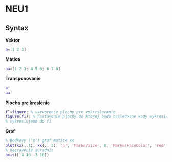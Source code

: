 # NEU1

## Syntax

**Vektor**
```matlab
a=[1 2 3]
```

**Matica**
```matlab
aa=[1 2 3; 4 5 6; 6 7 8]
```

**Transponovanie**
```matlab
a'
aa'
```

**Plocha pre kreslenie**
```matlab
f1=figure; % vytvorenie plochy pre vykreslovanie
figure(f1); % nastavenie plochy do ktorej budu nasledovne kody vykreslova
% vykreslujeme do f1
```

**Graf**
```matlab
% Bodkovy ('o') graf matice xx 
plot(xx(:,1), xx(:, 2), 'o', 'MarkerSize', 8, 'MarkerFaceColor', 'red')
% nastavenie súradníc
axis([-4 10 -3 10])
```
